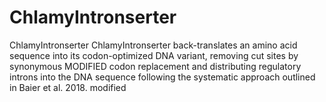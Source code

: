 # ChlamyIntronserter
ChlamyIntronserter
ChlamyIntronserter back-translates an amino acid sequence into 
its codon-optimized DNA variant, removing cut sites by synonymous 
MODIFIED
codon replacement and distributing regulatory introns into the DNA
sequence following the systematic approach outlined in 
Baier et al. 2018.
modified
